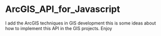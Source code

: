 # ArcGIS_API_for_Javascript
I add the ArcGIS techniques in GIS development this is some ideas about how to implement this API in the GIS projects.
Enjoy
